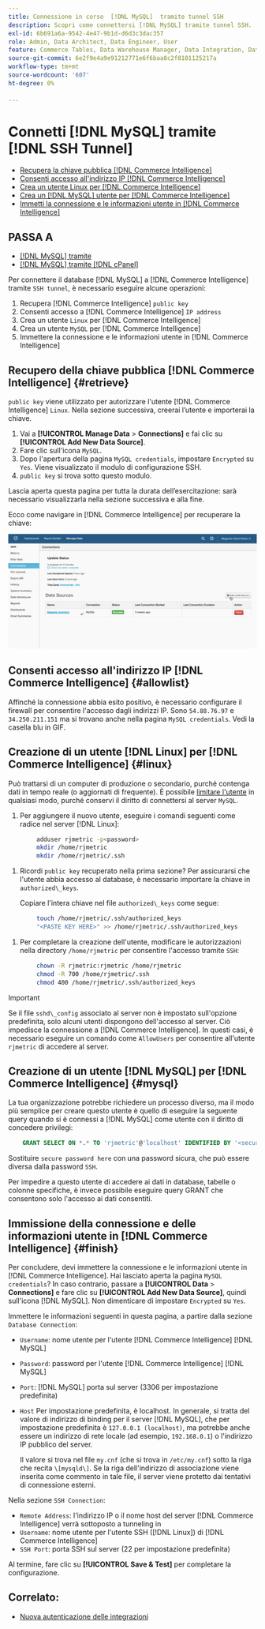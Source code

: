 ```yaml
---
title: Connessione in corso  [!DNL MySQL]  tramite tunnel SSH
description: Scopri come connettersi [!DNL MySQL] tramite tunnel SSH.
exl-id: 6b691a6a-9542-4e47-9b1d-d6d3c3dac357
role: Admin, Data Architect, Data Engineer, User
feature: Commerce Tables, Data Warehouse Manager, Data Integration, Data Import/Export, SQL Report Builder
source-git-commit: 6e2f9e4a9e91212771e6f6baa8c2f8101125217a
workflow-type: tm+mt
source-wordcount: '607'
ht-degree: 0%

---
```


# Connetti [!DNL MySQL] tramite [!DNL SSH Tunnel]

* [Recupera la chiave pubblica  [!DNL Commerce Intelligence] ](#retrieve)
* [Consenti accesso all&#39;indirizzo IP  [!DNL Commerce Intelligence] ](#allowlist)
* [Crea un utente Linux per  [!DNL Commerce Intelligence]](#linux)
* [Crea un  [!DNL MySQL]  utente per  [!DNL Commerce Intelligence]](#mysql)
* [Immetti la connessione e le informazioni utente in  [!DNL Commerce Intelligence]](#finish)

## PASSA A

* [[!DNL MySQL] tramite ](../integrations/mysql-via-a-direct-connection.md)
* [[!DNL MySQL] tramite [!DNL cPanel]](../integrations/mysql-via-cpanel.md)

Per connettere il database [!DNL MySQL] a [!DNL Commerce Intelligence] tramite `SSH tunnel`, è necessario eseguire alcune operazioni:

1. Recupera [!DNL Commerce Intelligence] `public key`
1. Consenti accesso a [!DNL Commerce Intelligence] `IP address`
1. Crea un utente `Linux` per [!DNL Commerce Intelligence]
1. Crea un utente `MySQL` per [!DNL Commerce Intelligence]
1. Immettere la connessione e le informazioni utente in [!DNL Commerce Intelligence]


## Recupero della chiave pubblica [!DNL Commerce Intelligence] {#retrieve}

`public key` viene utilizzato per autorizzare l&#39;utente [!DNL Commerce Intelligence] `Linux`. Nella sezione successiva, creerai l’utente e importerai la chiave.

1. Vai a **[!UICONTROL Manage Data** > **Connections]** e fai clic su **[!UICONTROL Add New Data Source]**.
1. Fare clic sull&#39;icona `MySQL`.
1. Dopo l&#39;apertura della pagina `MySQL credentials`, impostare `Encrypted` su `Yes`. Viene visualizzato il modulo di configurazione SSH.
1. `public key` si trova sotto questo modulo.

Lascia aperta questa pagina per tutta la durata dell’esercitazione: sarà necessario visualizzarla nella sezione successiva e alla fine.

Ecco come navigare in [!DNL Commerce Intelligence] per recuperare la chiave:

![](../../../assets/MySQL_SSH.gif)<!--{: width="770"}-->

## Consenti accesso all&#39;indirizzo IP [!DNL Commerce Intelligence] {#allowlist}

Affinché la connessione abbia esito positivo, è necessario configurare il firewall per consentire l&#39;accesso dagli indirizzi IP. Sono `54.88.76.97` e `34.250.211.151` ma si trovano anche nella pagina `MySQL credentials`. Vedi la casella blu in GIF.

## Creazione di un utente [!DNL Linux] per [!DNL Commerce Intelligence] {#linux}

Può trattarsi di un computer di produzione o secondario, purché contenga dati in tempo reale (o aggiornati di frequente). È possibile [limitare l&#39;utente](../../../administrator/account-management/restrict-db-access.md) in qualsiasi modo, purché conservi il diritto di connettersi al server `MySQL`.

1. Per aggiungere il nuovo utente, eseguire i comandi seguenti come radice nel server [!DNL Linux]:

```bash
        adduser rjmetric -p<password>
        mkdir /home/rjmetric
        mkdir /home/rjmetric/.ssh
```

1. Ricordi `public key` recuperato nella prima sezione? Per assicurarsi che l&#39;utente abbia accesso al database, è necessario importare la chiave in `authorized\_keys`.

   Copiare l&#39;intera chiave nel file `authorized\_keys` come segue:

```bash
        touch /home/rjmetric/.ssh/authorized_keys
        "<PASTE KEY HERE>" >> /home/rjmetric/.ssh/authorized_keys
```

1. Per completare la creazione dell&#39;utente, modificare le autorizzazioni nella directory `/home/rjmetric` per consentire l&#39;accesso tramite `SSH`:

```bash
        chown -R rjmetric:rjmetric /home/rjmetric
        chmod -R 700 /home/rjmetric/.ssh
        chmod 400 /home/rjmetric/.ssh/authorized_keys
```

>[!IMPORTANT]
>
>Se il file `sshd\_config` associato al server non è impostato sull&#39;opzione predefinita, solo alcuni utenti dispongono dell&#39;accesso al server. Ciò impedisce la connessione a [!DNL Commerce Intelligence]. In questi casi, è necessario eseguire un comando come `AllowUsers` per consentire all&#39;utente `rjmetric` di accedere al server.

## Creazione di un utente [!DNL MySQL] per [!DNL Commerce Intelligence] {#mysql}

La tua organizzazione potrebbe richiedere un processo diverso, ma il modo più semplice per creare questo utente è quello di eseguire la seguente query quando si è connessi a [!DNL MySQL] come utente con il diritto di concedere privilegi:

```sql
    GRANT SELECT ON *.* TO 'rjmetric'@'localhost' IDENTIFIED BY '<secure password here>';
```

Sostituire `secure password here` con una password sicura, che può essere diversa dalla password `SSH`.

Per impedire a questo utente di accedere ai dati in database, tabelle o colonne specifiche, è invece possibile eseguire query GRANT che consentono solo l&#39;accesso ai dati consentiti.

## Immissione della connessione e delle informazioni utente in [!DNL Commerce Intelligence] {#finish}

Per concludere, devi immettere la connessione e le informazioni utente in [!DNL Commerce Intelligence]. Hai lasciato aperta la pagina `MySQL credentials`? In caso contrario, passare a **[!UICONTROL Data** > **Connections]** e fare clic su **[!UICONTROL Add New Data Source]**, quindi sull&#39;icona [!DNL MySQL]. Non dimenticare di impostare `Encrypted` su `Yes`.

Immettere le informazioni seguenti in questa pagina, a partire dalla sezione `Database Connection`:

* `Username`: nome utente per l&#39;utente [!DNL Commerce Intelligence] [!DNL MySQL]
* `Password`: password per l&#39;utente [!DNL Commerce Intelligence] [!DNL MySQL]
* `Port`: [!DNL MySQL] porta sul server (3306 per impostazione predefinita)
* `Host` Per impostazione predefinita, è localhost. In generale, si tratta del valore di indirizzo di binding per il server [!DNL MySQL], che per impostazione predefinita è `127.0.0.1 (localhost)`, ma potrebbe anche essere un indirizzo di rete locale (ad esempio, `192.168.0.1`) o l&#39;indirizzo IP pubblico del server.

  Il valore si trova nel file `my.cnf` (che si trova in `/etc/my.cnf`) sotto la riga che recita `\[mysqld\]`. Se la riga dell&#39;indirizzo di associazione viene inserita come commento in tale file, il server viene protetto dai tentativi di connessione esterni.

Nella sezione `SSH Connection`:

* `Remote Address`: l&#39;indirizzo IP o il nome host del server [!DNL Commerce Intelligence] verrà sottoposto a tunneling in
* `Username`: nome utente per l&#39;utente SSH ([!DNL Linux]) di [!DNL Commerce Intelligence]
* `SSH Port`: porta SSH sul server (22 per impostazione predefinita)

Al termine, fare clic su **[!UICONTROL Save & Test]** per completare la configurazione.

## Correlato:

* [Nuova autenticazione delle integrazioni](https://experienceleague.adobe.com/docs/commerce-knowledge-base/kb/how-to/mbi-reauthenticating-integrations.html)
